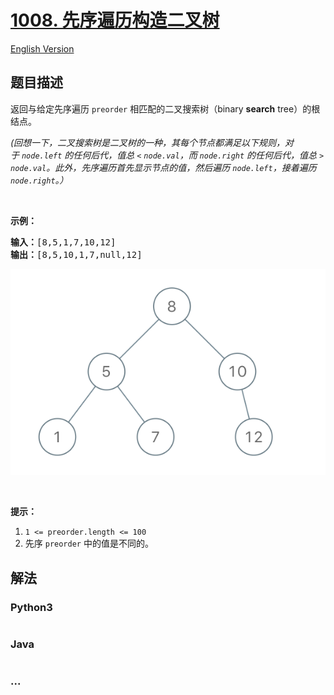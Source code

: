 # [1008. 先序遍历构造二叉树](https://leetcode-cn.com/problems/construct-binary-search-tree-from-preorder-traversal)

[English Version](/solution/1000-1099/1008.Construct%20Binary%20Search%20Tree%20from%20Preorder%20Traversal/README_EN.md)

## 题目描述
<!-- 这里写题目描述 -->
<p>返回与给定先序遍历&nbsp;<code>preorder</code> 相匹配的二叉搜索树（binary <strong>search</strong> tree）的根结点。</p>

<p><em>(回想一下，二叉搜索树是二叉树的一种，其每个节点都满足以下规则，对于&nbsp;<code>node.left</code>&nbsp;的任何后代，值总 <code>&lt;</code> <code>node.val</code>，而 <code>node.right</code> 的任何后代，值总 <code>&gt;</code> <code>node.val</code>。此外，先序遍历首先显示节点的值，然后遍历 <code>node.left</code>，接着遍历 <code>node.right</code>。）</em></p>

<p>&nbsp;</p>

<p><strong>示例：</strong></p>

<pre><strong>输入：</strong>[8,5,1,7,10,12]
<strong>输出：</strong>[8,5,10,1,7,null,12]
</pre>

![](./images/1266.png)

<p>&nbsp;</p>

<p><strong>提示：</strong></p>

<ol>
	<li><code>1 &lt;= preorder.length &lt;= 100</code></li>
	<li>先序&nbsp;<code>preorder</code>&nbsp;中的值是不同的。</li>
</ol>



## 解法
<!-- 这里可写通用的实现逻辑 -->


<!-- tabs:start -->

### **Python3**
<!-- 这里可写当前语言的特殊实现逻辑 -->

```python

```

### **Java**
<!-- 这里可写当前语言的特殊实现逻辑 -->

```java

```

### **...**
```

```

<!-- tabs:end -->
<!-- tabs:end -->